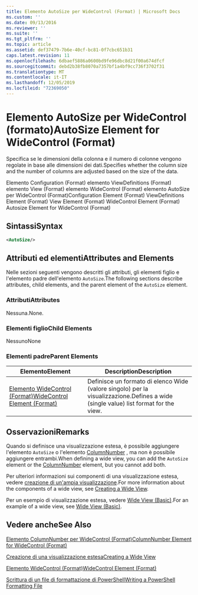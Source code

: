 ```yaml
---
title: Elemento AutoSize per WideControl (Format) | Microsoft Docs
ms.custom: ''
ms.date: 09/13/2016
ms.reviewer: ''
ms.suite: ''
ms.tgt_pltfrm: ''
ms.topic: article
ms.assetid: def37479-7b6e-40cf-bc81-0f7cbc651b31
caps.latest.revision: 11
ms.openlocfilehash: 6dbaef5886a0600bd9fe96dbc8d21f00a674dfcf
ms.sourcegitcommit: debd2b38fb8070a7357bf1a4bf9cc736f3702f31
ms.translationtype: MT
ms.contentlocale: it-IT
ms.lasthandoff: 12/05/2019
ms.locfileid: "72369050"
---
```

# <a name="autosize-element-for-widecontrol-format"></a><span data-ttu-id="c9563-102">Elemento AutoSize per WideControl (formato)</span><span class="sxs-lookup"><span data-stu-id="c9563-102">AutoSize Element for WideControl (Format)</span></span>

<span data-ttu-id="c9563-103">Specifica se le dimensioni della colonna e il numero di colonne vengono regolate in base alle dimensioni dei dati.</span><span class="sxs-lookup"><span data-stu-id="c9563-103">Specifies whether the column size and the number of columns are adjusted based on the size of the data.</span></span>

<span data-ttu-id="c9563-104">Elemento Configuration (Format) elemento ViewDefinitions (Format) elemento View (Format) elemento WideControl (Format) elemento AutoSize per WideControl (Format)</span><span class="sxs-lookup"><span data-stu-id="c9563-104">Configuration Element (Format) ViewDefinitions Element (Format) View Element (Format) WideControl Element (Format) Autosize Element for WideControl (Format)</span></span>

## <a name="syntax"></a><span data-ttu-id="c9563-105">Sintassi</span><span class="sxs-lookup"><span data-stu-id="c9563-105">Syntax</span></span>

```xml
<AutoSize/>
```

## <a name="attributes-and-elements"></a><span data-ttu-id="c9563-106">Attributi ed elementi</span><span class="sxs-lookup"><span data-stu-id="c9563-106">Attributes and Elements</span></span>

<span data-ttu-id="c9563-107">Nelle sezioni seguenti vengono descritti gli attributi, gli elementi figlio e l'elemento padre dell'elemento `AutoSize`.</span><span class="sxs-lookup"><span data-stu-id="c9563-107">The following sections describe attributes, child elements, and the parent element of the `AutoSize` element.</span></span>

### <a name="attributes"></a><span data-ttu-id="c9563-108">Attributi</span><span class="sxs-lookup"><span data-stu-id="c9563-108">Attributes</span></span>

<span data-ttu-id="c9563-109">Nessuna.</span><span class="sxs-lookup"><span data-stu-id="c9563-109">None.</span></span>

### <a name="child-elements"></a><span data-ttu-id="c9563-110">Elementi figlio</span><span class="sxs-lookup"><span data-stu-id="c9563-110">Child Elements</span></span>

<span data-ttu-id="c9563-111">Nessuno</span><span class="sxs-lookup"><span data-stu-id="c9563-111">None</span></span>

### <a name="parent-elements"></a><span data-ttu-id="c9563-112">Elementi padre</span><span class="sxs-lookup"><span data-stu-id="c9563-112">Parent Elements</span></span>

|<span data-ttu-id="c9563-113">Elemento</span><span class="sxs-lookup"><span data-stu-id="c9563-113">Element</span></span>|<span data-ttu-id="c9563-114">Description</span><span class="sxs-lookup"><span data-stu-id="c9563-114">Description</span></span>|
|-------------|-----------------|
|[<span data-ttu-id="c9563-115">Elemento WideControl (Format)</span><span class="sxs-lookup"><span data-stu-id="c9563-115">WideControl Element (Format)</span></span>](./widecontrol-element-format.md)|<span data-ttu-id="c9563-116">Definisce un formato di elenco Wide (valore singolo) per la visualizzazione.</span><span class="sxs-lookup"><span data-stu-id="c9563-116">Defines a wide (single value) list format for the view.</span></span>|

## <a name="remarks"></a><span data-ttu-id="c9563-117">Osservazioni</span><span class="sxs-lookup"><span data-stu-id="c9563-117">Remarks</span></span>

<span data-ttu-id="c9563-118">Quando si definisce una visualizzazione estesa, è possibile aggiungere l'elemento `AutoSize` o l'elemento [ColumnNumber](./columnnumber-element-for-widecontrol-format.md) , ma non è possibile aggiungere entrambi.</span><span class="sxs-lookup"><span data-stu-id="c9563-118">When defining a wide view, you can add the `AutoSize` element or the [ColumnNumber](./columnnumber-element-for-widecontrol-format.md) element, but you cannot add both.</span></span>

<span data-ttu-id="c9563-119">Per ulteriori informazioni sui componenti di una visualizzazione estesa, vedere [creazione di un'ampia visualizzazione](./creating-a-wide-view.md).</span><span class="sxs-lookup"><span data-stu-id="c9563-119">For more information about the components of a wide view, see [Creating a Wide View](./creating-a-wide-view.md).</span></span>

<span data-ttu-id="c9563-120">Per un esempio di visualizzazione estesa, vedere [Wide View (Basic)](./wide-view-basic.md).</span><span class="sxs-lookup"><span data-stu-id="c9563-120">For an example of a wide view, see [Wide View (Basic)](./wide-view-basic.md).</span></span>

## <a name="see-also"></a><span data-ttu-id="c9563-121">Vedere anche</span><span class="sxs-lookup"><span data-stu-id="c9563-121">See Also</span></span>

[<span data-ttu-id="c9563-122">Elemento ColumnNumber per WideControl (Format)</span><span class="sxs-lookup"><span data-stu-id="c9563-122">ColumnNumber Element for WideControl (Format)</span></span>](./columnnumber-element-for-widecontrol-format.md)

[<span data-ttu-id="c9563-123">Creazione di una visualizzazione estesa</span><span class="sxs-lookup"><span data-stu-id="c9563-123">Creating a Wide View</span></span>](./creating-a-wide-view.md)

[<span data-ttu-id="c9563-124">Elemento WideControl (Format)</span><span class="sxs-lookup"><span data-stu-id="c9563-124">WideControl Element (Format)</span></span>](./widecontrol-element-format.md)

[<span data-ttu-id="c9563-125">Scrittura di un file di formattazione di PowerShell</span><span class="sxs-lookup"><span data-stu-id="c9563-125">Writing a PowerShell Formatting File</span></span>](./writing-a-powershell-formatting-file.md)
